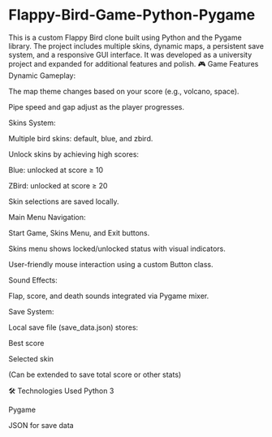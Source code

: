 # Flappy-Bird-Game-Python-Pygame
This is a custom Flappy Bird clone built using Python and the Pygame library. The project includes multiple skins, dynamic maps, a persistent save system, and a responsive GUI interface. It was developed as a university project and expanded for additional features and polish.
🎮 Game Features
Dynamic Gameplay:

The map theme changes based on your score (e.g., volcano, space).

Pipe speed and gap adjust as the player progresses.

Skins System:

Multiple bird skins: default, blue, and zbird.

Unlock skins by achieving high scores:

Blue: unlocked at score ≥ 10

ZBird: unlocked at score ≥ 20

Skin selections are saved locally.

Main Menu Navigation:

Start Game, Skins Menu, and Exit buttons.

Skins menu shows locked/unlocked status with visual indicators.

User-friendly mouse interaction using a custom Button class.

Sound Effects:

Flap, score, and death sounds integrated via Pygame mixer.

Save System:

Local save file (save_data.json) stores:

Best score

Selected skin

(Can be extended to save total score or other stats)


🛠️ Technologies Used
Python 3

Pygame

JSON for save data


